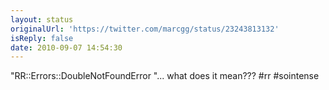 ```yaml
---
layout: status
originalUrl: 'https://twitter.com/marcgg/status/23243813132'
isReply: false
date: 2010-09-07 14:54:30
---
```


"RR::Errors::DoubleNotFoundError "... what does it mean??? #rr #sointense
